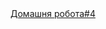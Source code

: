 <!DOCTYPE html>
<html lang="en">
<head>
	<meta charset="UTF-8">
	<title>Tomas</title>
</head>
<body>
	<a href="index4.html">Домашня робота#4</a>
	
</body>
</html>
